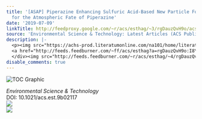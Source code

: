 ```yaml
---
title: '[ASAP] Piperazine Enhancing Sulfuric Acid-Based New Particle Formation: Implications
  for the Atmospheric Fate of Piperazine'
date: '2019-07-09'
linkTitle: http://feedproxy.google.com/~r/acs/esthag/~3/rgDauzQvH9o/acs.est.9b02117
source: 'Environmental Science & Technology: Latest Articles (ACS Publications)'
description: |-
  <p><img src="https://achs-prod.literatumonline.com/na101/home/literatum/publisher/achs/journals/content/esthag/0/esthag.ahead-of-print/acs.est.9b02117/20190709/images/medium/es-2019-02117f_0007.gif" alt="TOC Graphic"/></p><div><cite>Environmental Science & Technology</cite></div><div>DOI: 10.1021/acs.est.9b02117</div><div class="feedflare">
  <a href="http://feeds.feedburner.com/~ff/acs/esthag?a=rgDauzQvH9o:I8YJQW-SssY:yIl2AUoC8zA"><img src="http://feeds.feedburner.com/~ff/acs/esthag?d=yIl2AUoC8zA" border="0"></img></a>
  </div><img src="http://feeds.feedburner.com/~r/acs/esthag/~4/rgDauzQvH9o" ...
disable_comments: true
---
```

<p><img src="https://achs-prod.literatumonline.com/na101/home/literatum/publisher/achs/journals/content/esthag/0/esthag.ahead-of-print/acs.est.9b02117/20190709/images/medium/es-2019-02117f_0007.gif" alt="TOC Graphic"/></p><div><cite>Environmental Science & Technology</cite></div><div>DOI: 10.1021/acs.est.9b02117</div><div class="feedflare">
<a href="http://feeds.feedburner.com/~ff/acs/esthag?a=rgDauzQvH9o:I8YJQW-SssY:yIl2AUoC8zA"><img src="http://feeds.feedburner.com/~ff/acs/esthag?d=yIl2AUoC8zA" border="0"></img></a>
</div><img src="http://feeds.feedburner.com/~r/acs/esthag/~4/rgDauzQvH9o" ...